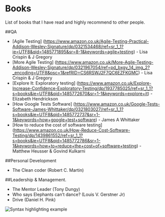 # Books

List of books that I have read and highly recommend to other people.

##QA 
* [Agile Testing] (https://www.amazon.co.uk/Agile-Testing-Practical-Addison-Wesley-Signature/dp/0321534468/ref=sr_1_1?ie=UTF8&qid=1485771895&sr=8-1&keywords=agile+testing) - Lisa Crispin & J Gregory
* [More Agile Testing] (https://www.amazon.co.uk/More-Agile-Testing-Addison-Wesley-Signature/dp/0321967054/ref=pd_bxgy_14_img_2?_encoding=UTF8&psc=1&refRID=CS6RSWJ2F7QC6EZFKGMC) - Lisa Crispin & J Gregory
* [Explore It: Exploratory testing] (https://www.amazon.co.uk/Explore-Increase-Confidence-Exploratory-Testing/dp/1937785025/ref=sr_1_1?s=books&ie=UTF8&qid=1485772670&sr=1-1&keywords=explore+it) - Elizabeth Hendrickson
* [How Google Tests Software] (https://www.amazon.co.uk/Google-Tests-Software-James-Whittaker/dp/0321803027/ref=sr_1_1?s=books&ie=UTF8&qid=1485772737&sr=1-1&keywords=how+google+test+software) - James A Whittaker
* [How to reduce the cost of software testing] (https://www.amazon.co.uk/How-Reduce-Cost-Software-Testing/dp/1439861552/ref=sr_1_1?s=books&ie=UTF8&qid=1485772786&sr=1-1&keywords=how+to+reduce+the+cost+of+software+testing) - Matthew Heusser & Govind Kulkarni

##Personal Development
* The Clean coder (Robert C. Martin)


##Leadership & Management.
* The Mentor Leader (Tony Dungy)
* Who says Elephants can’t dance? (Louis V. Gerstner Jr)
* Drive (Daniel H. Pink)

![Syntax highlighting example](https://images-na.ssl-images-amazon.com/images/I/518ynWYe6NL._SX340_BO1,204,203,200_.jpg)
